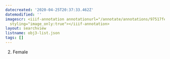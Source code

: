 ```yaml
---
datecreated: '2020-04-25T20:37:33.462Z'
datemodified: ''
imagescr: <iiif-annotation annotationurl="/annotate/annotations/97517fe0-8734-11ea-8d69-5254008afee6.json"
  styling="image_only:true"></iiif-annotation>
layout: searchview
listname: obj3-list.json
tags: []
---
```

2. Female